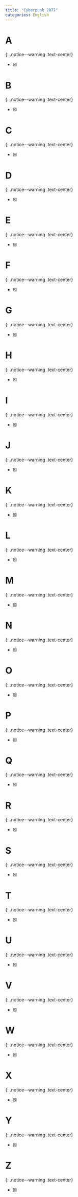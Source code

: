 ```yaml
---
title: "Cyberpunk 2077"
categories: English
---
```


# A
{: .notice--warning .text-center}

- [X]

# B
{: .notice--warning .text-center}

- [X] 

# C
{: .notice--warning .text-center}

- [X] 

# D
{: .notice--warning .text-center}

- [X] 

# E
{: .notice--warning .text-center}

- [X]

# F
{: .notice--warning .text-center}

- [X]

# G
{: .notice--warning .text-center}

- [X]

# H
{: .notice--warning .text-center}

- [X]

# I
{: .notice--warning .text-center}

- [X] 

# J
{: .notice--warning .text-center}

- [X]

# K
{: .notice--warning .text-center}

- [X]

# L
{: .notice--warning .text-center}

- [X]

# M
{: .notice--warning .text-center}

- [X] 

# N
{: .notice--warning .text-center}

- [X] 

# O
{: .notice--warning .text-center}

- [X] 

# P
{: .notice--warning .text-center}

- [X] 

# Q
{: .notice--warning .text-center}

- [X]

# R
{: .notice--warning .text-center}

- [X] 

# S
{: .notice--warning .text-center}

- [X]

# T
{: .notice--warning .text-center}

- [X] 

# U
{: .notice--warning .text-center}

- [X]

# V
{: .notice--warning .text-center}

- [X]

# W
{: .notice--warning .text-center}

- [X] 

# X
{: .notice--warning .text-center}

- [X]

# Y
{: .notice--warning .text-center}

- [X]

# Z
{: .notice--warning .text-center}

- [X]
